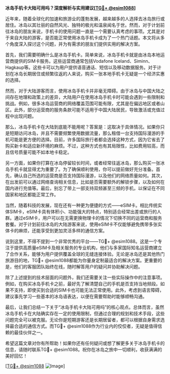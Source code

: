 **冰岛手机卡大陆可用吗？深度解析与实用建议[[TG💪+ @esim1088](https://t.me/s/esim1088)]**

近年来，随着全球化的加速和旅游业的蓬勃发展，越来越多的人选择去冰岛旅行或居住。冰岛以其壮丽的自然风光、独特的极光和温泉闻名于世。然而，对于计划前往冰岛的朋友来说，手机卡的使用问题一直是一个需要认真考虑的事项。尤其是对于来自大陆的游客，是否能正常使用冰岛手机卡成为了一个热门话题。本文将从多个角度深入探讨这个问题，并为有需求的朋友们提供实用的解决方案。

首先，我们需要明确什么是冰岛手机卡。简单来说，冰岛手机卡就是由冰岛本地运营商提供的SIM卡服务。这些运营商通常包括Vodafone Iceland、Siminn、Hagkaup等。这些卡可以为用户提供语音通话、短信以及移动数据服务。对于计划在冰岛长期居住或频繁往返的人来说，购买一张本地手机卡无疑是一个经济实惠的选择。

然而，对于大陆游客而言，使用冰岛手机卡并非毫无障碍。由于冰岛与中国大陆之间存在地理和政策上的差异，大陆用户在使用冰岛手机卡时可能会遇到一些限制和挑战。例如，很多冰岛运营商的网络覆盖范围可能有限，尤其是在偏远地区或者山区。此外，部分运营商的服务条款可能不适用于中国大陆居民，导致激活或充值过程中出现问题。

那么，冰岛手机卡在大陆到底能不能用呢？答案是：这取决于具体情况。如果你只是短期访问冰岛，并且不需要频繁使用数据流量，那么租借一台支持国际漫游的手机可能是更方便的选择。目前，许多国际旅行者都会选择这种方式，因为它省去了购买新卡和适应新环境的麻烦。不过，这种方式也有其局限性，比如费用较高，而且信号质量可能不如本地卡稳定。

另一方面，如果你打算在冰岛停留较长时间，或者经常往返冰岛，那么购买一张冰岛手机卡就显得尤为重要了。为了确保顺利使用，你可以提前做好充分准备。首先，确认自己所选的运营商是否支持国际漫游，以及他们的网络质量如何。其次，在出发前可以通过网络查询相关信息，比如是否需要额外的解锁步骤，以及如何在国内进行充值等。最后，别忘了带上一部支持双频甚至三频的手机，以保证在不同国家和地区都能正常工作。

当然，随着科技的发展，现在还有一种更为便捷的方式——eSIM卡。相比传统实体SIM卡，eSIM卡具有体积小、功能强大的特点，特别适合经常出差或旅行的人群。通过eSIM卡，用户可以在无需更换物理卡的情况下切换不同的运营商和服务套餐。对于计划前往冰岛的大陆游客来说，使用eSIM卡不仅能够避免携带多张实体卡的麻烦，还能享受到更加灵活多样的通信方案。

说到这里，不得不提到一个非常优秀的平台——TG💪+ @esim1088。这是一个专注于提供高质量eSIM卡及相关服务的专业机构，他们与多家国际知名运营商建立了合作关系，能够为用户提供覆盖全球的无缝连接体验。无论是冰岛还是其他热门旅游目的地，TG💪+ @esim1088都能为你量身定制最适合的解决方案。更重要的是，他们的客服团队始终在线，随时解答用户的疑问并协助解决问题。

除了上述提到的技术层面的问题外，我们还需要关注一些实际操作中的注意事项。例如，在购买冰岛手机卡之前，最好先了解清楚自己的手机是否支持当地频段。如果不支持，即使买到合适的SIM卡也可能无法正常使用。此外，考虑到语言障碍，建议事先学习一些基本的冰岛语表达，以便在需要帮助时能够顺畅沟通。

最后，让我们总结一下关于“冰岛手机卡大陆可用吗”的核心观点。总体而言，虽然冰岛手机卡在大陆确实存在一定的使用限制，但通过合理的规划和技术手段，这些问题完全可以被克服。无论你是短期游客还是长期居留者，都可以根据自身需求选择最合适的通信方式。而TG💪+ @esim1088作为行业内的佼佼者，无疑是值得信赖的最佳伙伴之一。

希望这篇文章对你有所帮助！如果你还有任何疑问或想了解更多关于冰岛手机卡的信息，请随时联系TG💪+ @esim1088。祝你在冰岛之旅中一切顺利，收获满满的美好回忆！

[[TG💪+ @esim1088](https://t.me/s/esim1088) ![Image](https://i.postimg.cc/4NQfJmqS/Snipaste-2025-05-13-00-14-12.png)]